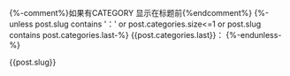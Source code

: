 {%-comment%}如果有CATEGORY 显示在标题前{%endcomment%}
{%-unless post.slug contains '：' or post.categories.size<=1
  or post.slug contains post.categories.last-%}
  {{post.categories.last}}：
{%-endunless-%}

{{post.slug}}
